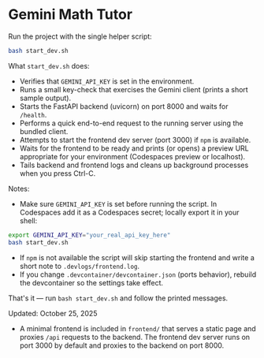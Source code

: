 # Gemini Math Tutor

Run the project with the single helper script:

```bash
bash start_dev.sh
```

What `start_dev.sh` does:
- Verifies that `GEMINI_API_KEY` is set in the environment.
- Runs a small key-check that exercises the Gemini client (prints a short sample output).
- Starts the FastAPI backend (uvicorn) on port 8000 and waits for `/health`.
- Performs a quick end-to-end request to the running server using the bundled client.
- Attempts to start the frontend dev server (port 3000) if `npm` is available.
- Waits for the frontend to be ready and prints (or opens) a preview URL appropriate for your environment (Codespaces preview or localhost).
- Tails backend and frontend logs and cleans up background processes when you press Ctrl-C.

Notes:
- Make sure `GEMINI_API_KEY` is set before running the script. In Codespaces add it as a Codespaces secret; locally export it in your shell:

```bash
export GEMINI_API_KEY="your_real_api_key_here"
bash start_dev.sh
```

- If `npm` is not available the script will skip starting the frontend and write a short note to `.devlogs/frontend.log`.
- If you change `.devcontainer/devcontainer.json` (ports behavior), rebuild the devcontainer so the settings take effect.

That's it — run `bash start_dev.sh` and follow the printed messages.

Updated: October 25, 2025


- A minimal frontend is included in `frontend/` that serves a static page and proxies `/api` requests to the backend. The frontend dev server runs on port 3000 by default and proxies to the backend on port 8000.
